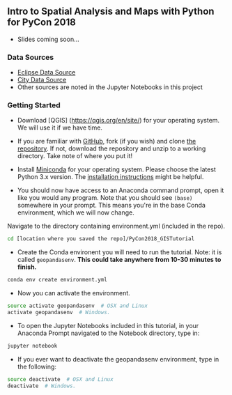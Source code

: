 ## **Intro to Spatial Analysis and Maps with Python** for PyCon 2018

* Slides coming soon...

### Data Sources

* [Eclipse Data Source](http://xjubier.free.fr/en/site_pages/SolarEclipsesGoogleEarth.html)
* [City Data Source](http://www.naturalearthdata.com/downloads/10m-cultural-vectors/10m-populated-places/)
* Other sources are noted in the Jupyter Notebooks in this project

### Getting Started

* Download [QGIS] (https://qgis.org/en/site/) for your operating system. We will use it if we have time.

* If you are familiar with [GitHub](http://www.github.com), fork (if you wish) and clone [the repository](https://github.com/christyheaton/PyCon2018_GISTutorial). If not, download the repository and unzip to a working directory. Take note of where you put it!

* Install [Miniconda](https://conda.io/miniconda.html) for your operating system. Please choose the latest Python 3.x version. The [installation instructions](https://conda.io/docs/user-guide/install/index.html#regular-installation) might be helpful.

* You should now have access to an Anaconda command prompt, open it like you would any program. Note that you should see `(base)` somewhere in your prompt. This means you're in the base Conda environment, which we will now change. 

Navigate to the directory containing environment.yml (included in the repo).

```bash
cd [location where you saved the repo]/PyCon2018_GISTutorial
```

* Create the Conda environent you will need to run the tutorial. Note: it is called `geopandasenv`. **This could take anywhere from 10-30 minutes to finish.**

```bash
conda env create environment.yml
```

* Now you can activate the environment.

```bash
source activate geopandasenv  # OSX and Linux
activate geopandasenv  # Windows.
```

* To open the Jupyter Notebooks included in this tutorial, in your Anaconda Prompt navigated to the Notebook directory, type in:

```bash
jupyter notebook
```

* If you ever want to deactivate the geopandasenv environment, type in the following:

```bash
source deactivate  # OSX and Linux
deactivate  # Windows.
```